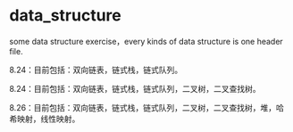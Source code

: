 # data_structure

some data structure exercise，every kinds of data structure is one header file.

8.24：目前包括：双向链表，链式栈，链式队列。


8.24：目前包括：双向链表，链式栈，链式队列，二叉树，二叉查找树。

8.26：目前包括：双向链表，链式栈，链式队列，二叉树，二叉查找树，堆，哈希映射，线性映射。
